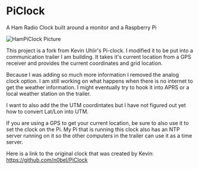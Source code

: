 # PiClock


A Ham Radio Clock built around a monitor and a Raspberry Pi

![HamPiClock Picture](https://raw.githubusercontent.com/n0bel/PiClock/master/Pictures/20150307_222711.jpg)

This project is a fork from Kevin Uhlir's Pi-clock.  I modified it to be put into a communication trailer I am building.  It takes it's current location from a GPS receiver and provides the current coordinates and grid location.

Because I was adding so much more information I removed the analog clock option.  I am still working on what happens when there is no internet to get the weather information.  I might eventually try to hook it into APRS or a local weather station on the trailer.

I want to also add the the UTM coordintates but I have not figured out yet how to convert Lat/Lon into UTM.

If you are using a GPS to get your current location, be sure to also use it to set the clock on the Pi.  My Pi that is running this clock also has an NTP server running on it so the other computers in the trailer can use it as a time server.

Here is a link to the original clock that was created by Kevin: https://github.com/n0bel/PiClock

